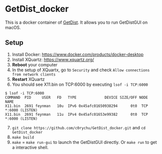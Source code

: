 # GetDist_docker

This is a docker container of [GetDist](https://pypi.org/project/GetDist/). It allows you to run GetDistGUI on macOS.

## Setup
1. Install Docker: https://www.docker.com/products/docker-desktop
2. Install XQuartz: https://www.xquartz.org/
3. **Reboot** your computer
3. In the setup of XQuartx, go to `Security` and check `Allow connections from network clients`
4. **Restart** XQuartz
5. You should see X11.bin on TCP:6000 by executing `lsof -i TCP:6000`

```
$ lsof -i TCP:6000
COMMAND  PID     USER   FD   TYPE             DEVICE SIZE/OFF NODE NAME
X11.bin  2691 feynman   10u  IPv6 0x45afc01650938294      0t0  TCP *:6000 (LISTEN)
X11.bin  2691 feynman   11u  IPv4 0x45afc01653e99382      0t0  TCP *:6000 (LISTEN)
```

7. `git clone https://github.com/c0rychu/GetDist_docker.git` and `cd GetDist_docker`
8. `make build`
9. `make` = `make run-gui` to launch the GetDistGUI directly. Or `make run` to get a interactive shell.
